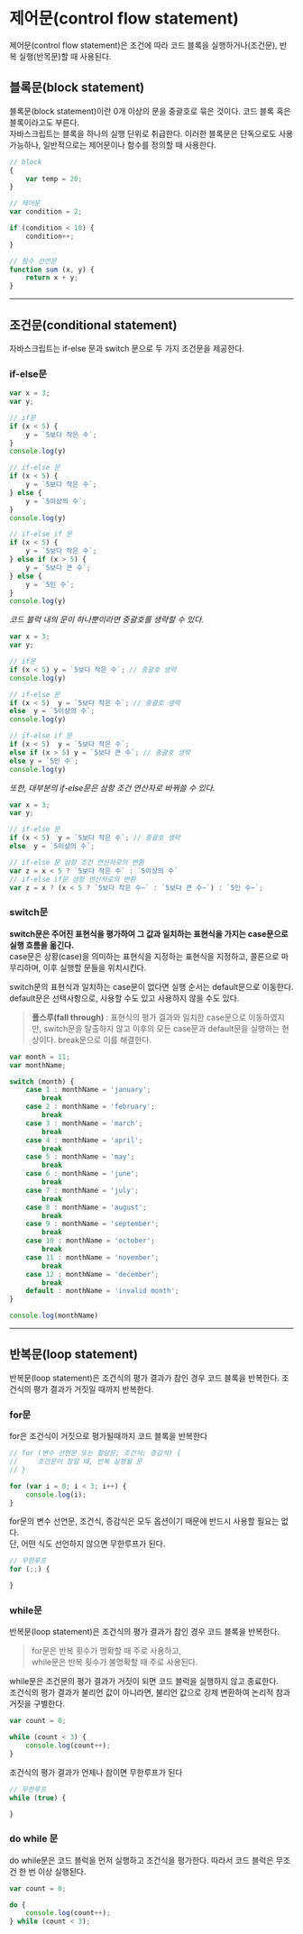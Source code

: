 # 제어문(control flow statement)
제어문(control flow statement)은 조건에 따라 코드 블록을 실행하거나(조건문), 반복 실행(반목문)할 때 사용된다.  

## 블록문(block statement)
블록문(block statement)이란 0개 이상의 문을 중괄호로 묶은 것이다. 코드 블록 혹은 블록이라고도 부른다.  
자바스크립트는 블록을 하나의 실행 단위로 취급한다. 이러한 블록문은 단독으로도 사용 가능하나, 일반적으로는 제어문이나 함수를 정의할 때 사용한다.  

```javascript
// block
{
    var temp = 20;
}

// 제어문
var condition = 2;

if (condition < 10) {
    condition++;
}

// 함수 선언문
function sum (x, y) {
    return x + y;
}
```

---

## 조건문(conditional statement)
자바스크립트는 if-else 문과 switch 문으로 두 가지 조건문을 제공한다.  

### if-else문
```javascript
var x = 3;
var y;

// if문
if (x < 5) {
    y = `5보다 작은 수`;
}
console.log(y)

// if-else 문
if (x < 5) {
    y = `5보다 작은 수`;
} else {
    y = `5이상의 수`;
}
console.log(y)

// if-else if 문
if (x < 5) {
    y = `5보다 작은 수`;
} else if (x > 5) {
    y = `5보다 큰 수`;
} else {
    y = `5인 수`;
}
console.log(y)
```
*코드 블럭 내의 문이 하나뿐이라면 중괄호를 생략할 수 있다.*

```javascript
var x = 3;
var y;

// if문
if (x < 5) y = `5보다 작은 수`; // 중괄호 생략
console.log(y)

// if-else 문
if (x < 5)  y = `5보다 작은 수`; // 중괄호 생략
else  y = `5이상의 수`;
console.log(y)

// if-else if 문
if (x < 5)  y = `5보다 작은 수`;
else if (x > 5) y = `5보다 큰 수`; // 중괄호 생략
else y = `5인 수`;
console.log(y)
```
*또한, 대부분의 if-else문은 삼항 조건 연산자로 바꿔쓸 수 있다.*

```javascript
var x = 3;
var y;

// if-else 문
if (x < 5)  y = `5보다 작은 수`; // 중괄호 생략
else  y = `5이상의 수`;

// if-else 문 삼항 조건 연산자로의 변환
var z = x < 5 ? `5보다 작은 수` : `5이상의 수`
// if-else if문 삼항 연산자로의 변환
var z = x ? (x < 5 ? `5보다 작은 수~` : `5보다 큰 수~`) : `5인 수~`;
```

### switch문
**switch문은 주어진 표현식을 평가하여 그 값과 일치하는 표현식을 가지는 case문으로 실행 흐름을 옮긴다.**  
case문은 상황(case)을 의미하는 표현식을 지정하는 표현식을 지정하고, 콜론으로 마무리하며, 이후 실행할 문들을 위치시킨다.  

switch문의 표현식과 일치하는 case문이 없다면 실행 순서는 default문으로 이동한다.  
default문은 선택사항으로, 사용할 수도 있고 사용하지 않을 수도 있다.
> **폴스루(fall through)** : 표현식의 평가 결과와 일치한 case문으로 이동하였지만, switch문을 탈출하지 않고 이후의 모든 case문과 default문을 실행하는 현상이다. break문으로 이를 해결한다.

```javascript
var month = 11;
var monthName;

switch (month) {
    case 1 : monthName = 'january';
        break
    case 2 : monthName = 'february';
        break
    case 3 : monthName = 'march';
        break
    case 4 : monthName = 'april';
        break  
    case 5 : monthName = 'may';
        break
    case 6 : monthName = 'june';
        break
    case 7 : monthName = 'july';
        break
    case 8 : monthName = 'august';
        break
    case 9 : monthName = 'september';
        break
    case 10 : monthName = 'october';
        break
    case 11 : monthName = 'november';
        break
    case 12 : monthName = 'december';
        break
    default : monthName = 'invalid month';
}

console.log(monthName)
```
---

## 반복문(loop statement)
반복문(loop statement)은 조건식의 평가 결과가 참인 경우 코드 블록을 반복한다. 조건식의 평가 결과가 거짓일 때까지 반복한다.
### for문
for은 조건식이 거짓으로 평가될때까지 코드 블록을 반복한다
```javascript
// for (변수 선언문 또는 할당문; 조건식; 증감식) {
//     조건문이 참일 때, 반복 실행될 문
// }

for (var i = 0; i < 3; i++) {
    console.log(i);
}
```
for문의 변수 선언문, 조건식, 증감식은 모두 옵션이기 때문에 반드시 사용할 필요는 없다.  
단, 어떤 식도 선언하지 않으면 무한루프가 된다.
```javascript
// 무한루프
for (;;) {

}
```
### while문
반복문(loop statement)은 조건식의 평가 결과가 참인 경우 코드 블록을 반복한다. 
> for문은 반복 횟수가 명확할 때 주로 사용하고,  
> while문은 반복 횟수가 불명확할 때 주로 사용된다.

while문은 조건문의 평가 결과가 거짓이 되면 코드 블럭을 실행하지 않고 종료한다.  
조건식의 평가 결과가 불리언 값이 아니라면, 불리언 값으로 강제 변환하여 논리적 참과 거짓을 구별한다.  
```javascript
var count = 0;

while (count < 3) {
    console.log(count++);
}
```

조건식의 평가 결과가 언제나 참이면 무한루프가 된다
```javascript
// 무한루프
while (true) {

}
```

### do while 문
do while문은 코드 블럭을 먼저 실행하고 조건식을 평가한다. 따라서 코드 블럭은 무조건 한 번 이상 실행된다.
```javascript
var count = 0;

do {
    console.log(count++);
} while (count < 3);
```